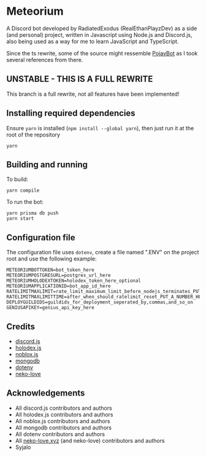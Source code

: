 # Meteorium
A Discord bot developed by RadiatedExodus (RealEthanPlayzDev) as a side (and personal) project, written in Javascript using Node.js and Discord.js, also being used as a way for me to learn JavaScript and TypeScript.

Since the ts rewrite, some of the source might ressemble [PojavBot](https://github.com/PojavLauncherTeam/PojavBot) as I took several references from there.

## UNSTABLE - THIS IS A FULL REWRITE
This branch is a full rewrite, not all features have been implemented!

## Installing required dependencies
Ensure ``yarn`` is installed (``npm install --global yarn``), then just run it at the root of the repository
```
yarn
```

## Building and running
To build:
```
yarn compile
```

To run the bot:
```
yarn prisma db push
yarn start
```

## Configuration file
The configuration file uses ``dotenv``, create a file named ".ENV" on the project root and use the following example:
```
METEORIUMBOTTOKEN=bot_token_here
METEORIUMPOSTGRESURL=postgres_url_here
METEORIUMHOLODEXTOKEN=holodex_token_here_optional
METEORIUMAPPLICATIONID=bot_app_id_here
RATELIMITMAXLIMIT=rate_limit_maximum_limit_before_nodejs_terminates_PUT_A_NUMBER_HERE
RATELIMITMAXLIMITTIME=after_when_should_ratelimit_reset_PUT_A_NUMBER_HERE
DEPLOYGUILDIDS=guildids_for_deployment_seperated_by,commas,and_so_on
GENIUSAPIKEY=genius_api_key_here
```

## Credits
- [discord.js](https://github.com/discordjs/discord.js)
- [holodex.js](https://github.com/HolodexNet/holodex.js)
- [noblox.js](https://github.com/noblox/noblox.js)
- [mongodb](https://github.com/mongodb/node-mongodb-native)
- [dotenv](https://github.com/motdotla/dotenv)
- [neko-love](https://github.com/Androz2091/neko-love)

## Acknowledgements
- All discord.js contributors and authors
- All holodex.js contributors and authors
- All noblox.js contributors and authors
- All mongodb contributors and authors
- All dotenv contributors and authors
- All [neko-love.xyz](https://neko-love.xyz) (and neko-love) contributors and authors
- Syjalo
